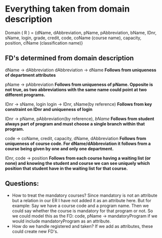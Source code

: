 # Everything taken from domain description

Domain ( R ) = {dName, dAbbreviation, pName, pAbbreviation, bName, IDnr, sName, login, grade, credit, code, coName (course name), capacity, position, clName (classification name)}

## FD's determined from domain description
dName $\rightarrow$ dAbbreviation
dAbbreviation $\rightarrow$ dName
**Follows from uniqueness of department attributes**

pName $\rightarrow$ pAbbreviation
**Follows from uniqueness of pName. Opposite is not true, as two abbreviations with the same name could point at two different programs.**

IDnr $\rightarrow$ sName, login
login $\rightarrow$ IDnr, sName(by reference)
**Follows from key constraint on IDnr and uniqueness of login**

IDnr $\rightarrow$ pName, pAbbreviation(by reference), *bName*
**Follows from student always part of program and must choose a single branch within that program.**

code $\rightarrow$ coName, credit, capacity, dName, dAbbreviation
**Follows from uniqueness of course code. For dName/dAbbreviation it follows from a course being given by one and only one department.**

IDnr, code $\rightarrow$ position
**Follows from each course having a waiting list (or none) and knowing the student and course we can see uniquely which position that student have in the waiting list for that course.**



## Questions:
- How to treat the mandatory courses? Since mandatory is not an attribute but a relation in our ER I have not added it as an attribute here. But for example: Say we have a course code and a program name. Then we could say whether the course is mandatory for that program or not. So we could model this as the FD: code, pName $\rightarrow$ mandatoryProgram if we would include mandatoryProgram as an attribute.
- How do we handle registered and taken? If we add as attributes, these could create new FD's.

<!--stackedit_data:
eyJoaXN0b3J5IjpbLTY1MzgyNjc1MywtMzUxNjU4NTczLC0yMD
AwNDY0MTcyLDEwNjg0NDA1XX0=
-->